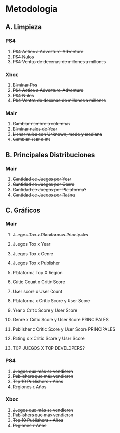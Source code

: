 # Metodología
## A. Limpieza
### PS4
1. ~~PS4 Action a Adventure-Adventure~~
2. ~~PS4 Nulos~~
3. ~~PS4 Ventas de decenas de millones a millones~~

### Xbox
1. ~~Eliminar Pos~~
2. ~~PS4 Action a Adventure-Adventure~~
3. ~~PS4 Nulos~~
4. ~~PS4 Ventas de decenas de millones a millones~~

### Main
1. ~~Cambiar nombre a columnas~~
2. ~~Eliminar nulos de Year~~
3. ~~Llenar nulos con Unknown, mode y mediana~~
4. ~~Cambiar Year a Int~~


## B. Principales Distribuciones
### Main
1. ~~Cantidad de Juegos por Year~~
2. ~~Cantidad de Juegos por Genre~~
4. ~~Cantidad de Juegos por Plataforma?~~
5. ~~Cantidad de Juegos por Rating~~
   

## C. Gráficos
### Main
1. ~~Juegos Top x Plataformas Principales~~
2. Juegos Top x Year
3. Juegos Top x Genre
4. Juegos Top x Publisher
   
5. Plataforma Top X Region
6. Critic Count x Critic Score
7. User score x User Count
8. Plataforma x Critic Score y User Score
9.  Year x Critic Score y User Score
10. Genre x Critic Score y User Score PRINCIPALES
11. Publisher x Critic Score y User Score PRINCIPALES
12. Rating x x Critic Score y User Score
13. TOP JUEGOS X TOP DEVELOPERS?

### PS4
1. ~~Juegos que más se vendieron~~
2. ~~Publishers que más vendieron~~
3. ~~Top 10 Publishers x Años~~
4. ~~Regiones x Años~~

### Xbox
1. ~~Juegos que más se vendieron~~
2. ~~Publishers que más vendieron~~
3. ~~Top 10 Publishers x Años~~
4. ~~Regiones x Años~~
